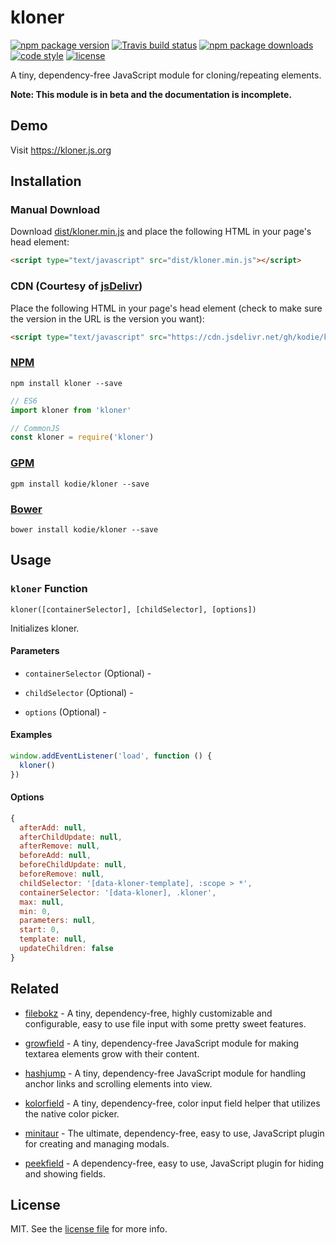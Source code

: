 # kloner

[![npm package version](https://img.shields.io/npm/v/kloner.svg?style=flat-square)](https://www.npmjs.com/package/kloner)
[![Travis build status](https://img.shields.io/travis/com/kodie/kloner.svg?style=flat-square)](https://travis-ci.com/kodie/kloner)
[![npm package downloads](https://img.shields.io/npm/dt/kloner.svg?style=flat-square)](https://www.npmjs.com/package/kloner)
[![code style](https://img.shields.io/badge/code_style-standard-yellow.svg?style=flat-square)](https://github.com/standard/standard)
[![license](https://img.shields.io/github/license/kodie/kloner.svg?style=flat-square)](license.md)

A tiny, dependency-free JavaScript module for cloning/repeating elements.

**Note: This module is in beta and the documentation is incomplete.**


## Demo

Visit https://kloner.js.org


## Installation


### Manual Download

Download [dist/kloner.min.js](dist/kloner.min.js) and place the following HTML in your page's head element:

```html
<script type="text/javascript" src="dist/kloner.min.js"></script>
```


### CDN (Courtesy of [jsDelivr](https://jsdelivr.com))

Place the following HTML in your page's head element (check to make sure the version in the URL is the version you want):

```html
<script type="text/javascript" src="https://cdn.jsdelivr.net/gh/kodie/kloner@0.0.2/dist/kloner.min.js"></script>
```


### [NPM](https://npmjs.com)

```
npm install kloner --save
```

```js
// ES6
import kloner from 'kloner'

// CommonJS
const kloner = require('kloner')
```


### [GPM](https://github.com/itsahappymedium/gpm)

```
gpm install kodie/kloner --save
```


### [Bower](https://bower.io)

```
bower install kodie/kloner --save
```


## Usage

### `kloner` Function

`kloner([containerSelector], [childSelector], [options])`

Initializes kloner.


#### Parameters

 - `containerSelector` (Optional) - 
 
 - `childSelector` (Optional) - 

 - `options` (Optional) - 


#### Examples

```js
window.addEventListener('load', function () {
  kloner()
})
```


#### Options

```js
{
  afterAdd: null,
  afterChildUpdate: null,
  afterRemove: null,
  beforeAdd: null,
  beforeChildUpdate: null,
  beforeRemove: null,
  childSelector: '[data-kloner-template], :scope > *',
  containerSelector: '[data-kloner], .kloner',
  max: null,
  min: 0,
  parameters: null,
  start: 0,
  template: null,
  updateChildren: false
}
```


## Related

 - [filebokz](https://github.com/kodie/filebokz) - A tiny, dependency-free, highly customizable and configurable, easy to use file input with some pretty sweet features.

 - [growfield](https://github.com/kodie/growfield) - A tiny, dependency-free JavaScript module for making textarea elements grow with their content.

 - [hashjump](https://github.com/kodie/hashjump) - A tiny, dependency-free JavaScript module for handling anchor links and scrolling elements into view.

 - [kolorfield](https://github.com/kodie/kolorfield) - A tiny, dependency-free, color input field helper that utilizes the native color picker.

 - [minitaur](https://github.com/kodie/minitaur) - The ultimate, dependency-free, easy to use, JavaScript plugin for creating and managing modals.

 - [peekfield](https://github.com/kodie/peekfield) - A dependency-free, easy to use, JavaScript plugin for hiding and showing fields.


## License

MIT. See the [license file](license.md) for more info.